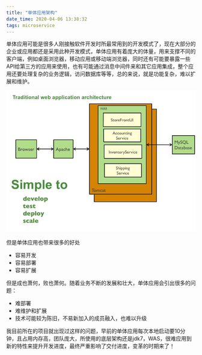```yaml
---
title: "单体应用架构"
date_time: 2020-04-06 13:38:32
tags: microservice
---
```


单体应用可能是很多人刚接触软件开发时所最常用到的开发模式了，现在大部分的企业或应用都还是采用此种开发模式，单体应用有着庞大的体量，用来支撑不同的客户端，例如桌面浏览器，移动应用或移动端浏览器，同时还有可能要暴露一些API给第三方的应用来使用，也有可能通过消息中间件来和其它应用集成，整个应用还要处理复杂的业务逻辑，访问数据库等等，总的来说，就是功能复杂，难以扩展和维护。

![DecomposingApplications.011.jpg](/imgs/DecomposingApplications.011.jpg)

但是单体应用也带来很多的好处
- 容易开发
- 容易部署
- 容易扩展


但是成也萧何，败也萧何。随着业务不断的发展和壮大，单体应用会引出很多的问题：
- 难部署
- 难维护和扩展
- 技术可能较为陈旧，不易新加入的成员融入，也难以升级


我目前所在的项目就出现过这样的问题，早前的单体应用每次本地启动要10分钟，且占用内存高，团队庞大，所使用的底层架构还是jdk7，WAS，很难应用到新的特性来提升开发进度，最终严重影响了交付进度，变革的时期来了！